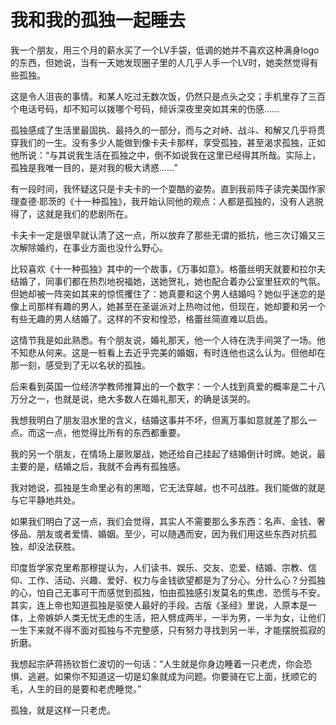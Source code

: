 # 我和我的孤独一起睡去

我一个朋友，用三个月的薪水买了一个LV手袋，低调的她并不喜欢这种满身logo的东西，但她说，当有一天她发现圈子里的人几乎人手一个LV时，她突然觉得有些孤独。

这是令人沮丧的事情。和某人吃过无数次饭，仍然只是点头之交；手机里存了三百个电话号码，却不知可以拨哪个号码，倾诉深夜里突如其来的伤感……

孤独感成了生活里最固执、最持久的一部分，而与之对峙、战斗、和解又几乎将贯穿我们的一生。没有多少人能做到像卡夫卡那样，享受孤独，甚至渴求孤独，正如他所说：“与其说我生活在孤独之中，倒不如说我在这里已经得其所哉。实际上，孤独是我唯一目的，是对我的极大诱惑……”

有一段时间，我怀疑这只是卡夫卡的一个耍酷的姿势。直到我前阵子读完美国作家理查德·耶茨的《十一种孤独》，我开始认同他的观点：人都是孤独的，没有人逃脱得了，这就是我们的悲剧所在。

卡夫卡一定是很早就认清了这一点，所以放弃了那些无谓的抵抗，他三次订婚又三次解除婚约，在事业方面也没什么野心。

比较喜欢《十一种孤独》其中的一个故事，《万事如意》。格蕾丝明天就要和拉尔夫结婚了，同事们都在热烈地祝福她，送她贺礼，她也配合着办公室里狂欢的气氛。但她却被一阵突如其来的惊慌攫住了：她真要和这个男人结婚吗？她似乎迷恋的是像上司那样有趣的男人，她甚至在圣诞派对上热吻过他，但现在，她却要和另一个有些无趣的男人结婚了。这样的不安和惶恐，格蕾丝简直难以启齿。

这情节我是如此熟悉。有个朋友说，婚礼那天，他一个人待在洗手间哭了一场。他不知悲从何来。这是一桩看上去近乎完美的婚姻，有时连他也这么认为。但他却在那一刻，感受到了无以名状的孤独。

后来看到英国一位经济学教师推算出的一个数字：一个人找到真爱的概率是二十八万分之一，也就是说，绝大多数人在婚礼那天，的确是该哭的。

我想我明白了朋友泪水里的含义，结婚这事并不坏，但离万事如意就差了那么一点。而这一点，他觉得比所有的东西都重要。

我的另一个朋友，在情场上屡败屡战，她还给自己挂起了结婚倒计时牌。她说，最主要的是，结婚之后，我就不会再有孤独感。

我对她说，孤独是生命里必有的黑暗，它无法穿越，也不可战胜。我们能做的就是与它平静地共处。

如果我们明白了这一点，我们会觉得，其实人不需要那么多东西：名声、金钱、奢侈品、朋友或者爱情、婚姻。至少，可以随遇而安，因为我们用这些东西对抗孤独，却没法获胜。

印度哲学家克里希那穆提认为，人们读书、娱乐、交友、恋爱、结婚、宗教、信仰、工作、活动、兴趣、爱好、权力与金钱欲望都是为了分心。分什么心？分孤独的心，怕自己无事可干而感觉到孤独，怕由孤独感引发莫名的焦虑、恐慌与不安。其实，连上帝也知道孤独是驱使人最好的手段。古版《圣经》里说，人原本是一体，上帝嫉妒人类无忧无虑的生活，把人劈成两半，一半为男，一半为女，让他们一生下来就不得不面对孤独与不完整感，只有努力寻找到另一半，才能摆脱孤寂的折磨。

我想起宗萨蒋扬钦哲仁波切的一句话：“人生就是你身边睡着一只老虎，你会恐惧、逃避。如果你不知道这一切是幻象就成为问题。你要骑在它上面，抚顺它的毛，人生的目的是要和老虎睡觉。”

孤独，就是这样一只老虎。